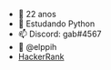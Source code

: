 - 👋 22 anos
- 👀 Estudando Python
- 📫 Discord: gab#4567
- 🤠 @elppih
- [HackerRank](https://www.hackerrank.com/gabrielhippler)

<!---
grabel7/grabel7 is a ✨ special ✨ repository because its `README.md` (this file) appears on your GitHub profile.
You can click the Preview link to take a look at your changes.
--->
